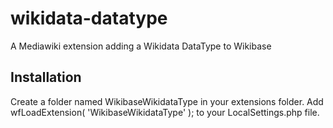 # wikidata-datatype
A Mediawiki extension adding a Wikidata DataType to Wikibase

## Installation
Create a folder named WikibaseWikidataType in your extensions folder.
Add wfLoadExtension( 'WikibaseWikidataType' ); to your LocalSettings.php file.

